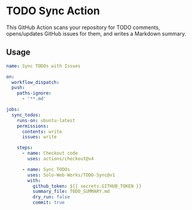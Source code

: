 # TODO Sync Action

This GitHub Action scans your repository for TODO comments, opens/updates GitHub issues for them, and writes a Markdown summary.

## Usage

```yaml
name: Sync TODOs with Issues

on:
  workflow_dispatch:
  push:
    paths-ignore:
      - '**.md'

jobs:
  sync_todos:
    runs-on: ubuntu-latest
    permissions:
      contents: write
      issues: write

    steps:
      - name: Checkout code
        uses: actions/checkout@v4

      - name: Sync TODOs
        uses: Solo-Web-Works/TODO-Sync@v1
        with:
          github_token: ${{ secrets.GITHUB_TOKEN }}
          summary_file: TODO_SUMMARY.md
          dry_run: false
          commit: true
```
